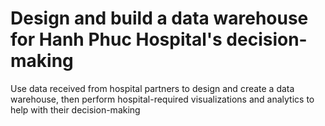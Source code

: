 # Design and build a data warehouse for Hanh Phuc Hospital's decision-making
Use data received from hospital partners to design and create a data warehouse, then perform hospital-required     visualizations and analytics to help with their decision-making
